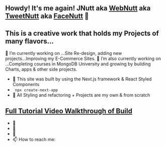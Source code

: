 ## Howdy! It's me again! JNutt aka [WebNutt](https://portfolio-website-two-pi.vercel.app/) aka [TweetNutt](https://twitter.com/JasonNutt14) aka [FaceNutt](https://www.facebook.com/jason.nutt.1481/) 👋 

## This is a creative work that holds my Projects of many flavors...
🔭 I’m currently working on ...Site Re-design, adding new projects...Improving my E-Commerce Sites. 
🔭 I’m also currently working on ...Completing courses in MongoDB University and growing by building Charts, apps & other side projects.

- 🌱 This site was built by using the Next.js framework & React Styled Components
- ` npx create-next-app` 
- 🌱 All Styling and refactoring + Projects are my own & from scratch
## [Full Tutorial Video Walkthrough of Build](https://www.youtube.com/watch?v=OPaLnMw2i_0&t=334s)
- 👯 
- 🤔 
- 💬 
- 📫 How to reach me:
